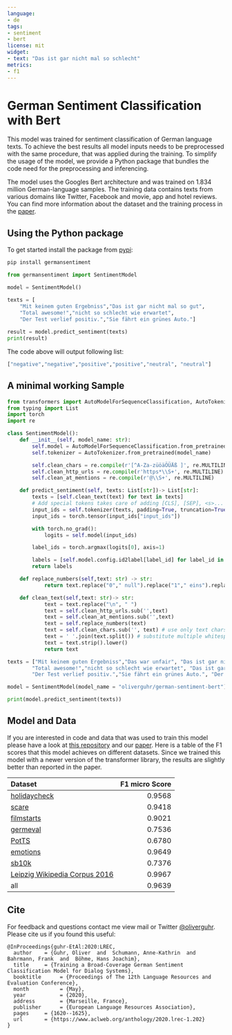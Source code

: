 ```yaml
---
language:
- de
tags:
- sentiment
- bert
license: mit
widget:
- text: "Das ist gar nicht mal so schlecht"
metrics:
- f1
---
```



# German Sentiment Classification with Bert

This model was trained for sentiment classification of German language texts. To achieve the best results all model inputs needs to be preprocessed with the same procedure, that was applied during the training. To simplify the usage of the model, 
we provide a Python package that bundles the code need for the preprocessing and inferencing. 

The model uses the Googles Bert architecture and was trained on 1.834 million German-language samples. The training data contains texts from various domains like Twitter, Facebook and movie, app and hotel reviews. 
You can find more information about the dataset and the training process in the [paper](http://www.lrec-conf.org/proceedings/lrec2020/pdf/2020.lrec-1.202.pdf).

## Using the Python package

To get started install the package from [pypi](https://pypi.org/project/germansentiment/):

```bash
pip install germansentiment
```

```python
from germansentiment import SentimentModel

model = SentimentModel()

texts = [
    "Mit keinem guten Ergebniss","Das ist gar nicht mal so gut",
    "Total awesome!","nicht so schlecht wie erwartet",
    "Der Test verlief positiv.","Sie fährt ein grünes Auto."]
       
result = model.predict_sentiment(texts)
print(result)
```

The code above will output following list:

```python
["negative","negative","positive","positive","neutral", "neutral"]
```

## A minimal working Sample


```python
from transformers import AutoModelForSequenceClassification, AutoTokenizer
from typing import List
import torch
import re

class SentimentModel():
    def __init__(self, model_name: str):
        self.model = AutoModelForSequenceClassification.from_pretrained(model_name)
        self.tokenizer = AutoTokenizer.from_pretrained(model_name)

        self.clean_chars = re.compile(r'[^A-Za-züöäÖÜÄß ]', re.MULTILINE)
        self.clean_http_urls = re.compile(r'https*\\S+', re.MULTILINE)
        self.clean_at_mentions = re.compile(r'@\\S+', re.MULTILINE)

    def predict_sentiment(self, texts: List[str])-> List[str]:
        texts = [self.clean_text(text) for text in texts]
        # Add special tokens takes care of adding [CLS], [SEP], <s>... tokens in the right way for each model.
        input_ids = self.tokenizer(texts, padding=True, truncation=True, add_special_tokens=True)
        input_ids = torch.tensor(input_ids["input_ids"])

        with torch.no_grad():
            logits = self.model(input_ids)    

        label_ids = torch.argmax(logits[0], axis=1)

        labels = [self.model.config.id2label[label_id] for label_id in label_ids.tolist()]
        return labels

    def replace_numbers(self,text: str) -> str:
            return text.replace("0"," null").replace("1"," eins").replace("2"," zwei").replace("3"," drei").replace("4"," vier").replace("5"," fünf").replace("6"," sechs").replace("7"," sieben").replace("8"," acht").replace("9"," neun")         

    def clean_text(self,text: str)-> str:    
            text = text.replace("\n", " ")        
            text = self.clean_http_urls.sub('',text)
            text = self.clean_at_mentions.sub('',text)        
            text = self.replace_numbers(text)                
            text = self.clean_chars.sub('', text) # use only text chars                          
            text = ' '.join(text.split()) # substitute multiple whitespace with single whitespace   
            text = text.strip().lower()
            return text

texts = ["Mit keinem guten Ergebniss","Das war unfair", "Das ist gar nicht mal so gut",
        "Total awesome!","nicht so schlecht wie erwartet", "Das ist gar nicht mal so schlecht",
        "Der Test verlief positiv.","Sie fährt ein grünes Auto.", "Der Fall wurde an die Polzei übergeben."]

model = SentimentModel(model_name = "oliverguhr/german-sentiment-bert")

print(model.predict_sentiment(texts))
```

## Model and Data

If you are interested in code and data that was used to train this model please have a look at [this repository](https://github.com/oliverguhr/german-sentiment) and our [paper](http://www.lrec-conf.org/proceedings/lrec2020/pdf/2020.lrec-1.202.pdf). Here is a table of the F1 scores that this model achieves on different datasets. Since we trained this model with a newer version of the transformer library, the results are slightly better than reported in the paper.

| Dataset                                                      | F1 micro Score |
| :----------------------------------------------------------- | -------------: |
| [holidaycheck](https://github.com/oliverguhr/german-sentiment) |         0.9568 |
| [scare](https://www.romanklinger.de/scare/)                  |         0.9418 |
| [filmstarts](https://github.com/oliverguhr/german-sentiment) |         0.9021 |
| [germeval](https://sites.google.com/view/germeval2017-absa/home) |         0.7536 |
| [PotTS](https://www.aclweb.org/anthology/L16-1181/)          |         0.6780 |
| [emotions](https://github.com/oliverguhr/german-sentiment)  |         0.9649 |
| [sb10k](https://www.spinningbytes.com/resources/germansentiment/) |         0.7376 |
| [Leipzig Wikipedia Corpus 2016](https://wortschatz.uni-leipzig.de/de/download/german) |         0.9967 |
| all                                                          |         0.9639 |

## Cite

For feedback and questions contact me view mail or Twitter [@oliverguhr](https://twitter.com/oliverguhr). Please cite us if you found this useful:

```
@InProceedings{guhr-EtAl:2020:LREC,
  author    = {Guhr, Oliver  and  Schumann, Anne-Kathrin  and  Bahrmann, Frank  and  Böhme, Hans Joachim},
  title     = {Training a Broad-Coverage German Sentiment Classification Model for Dialog Systems},
  booktitle      = {Proceedings of The 12th Language Resources and Evaluation Conference},
  month          = {May},
  year           = {2020},
  address        = {Marseille, France},
  publisher      = {European Language Resources Association},
  pages     = {1620--1625},
  url       = {https://www.aclweb.org/anthology/2020.lrec-1.202}
}
```


